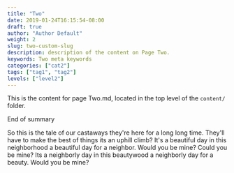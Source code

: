 ```yaml
---
title: "Two"
date: 2019-01-24T16:15:54-08:00
draft: true
author: "Author Default"
weight: 2
slug: two-custom-slug
description: description of the content on Page Two.
keywords: Two meta keywords
categories: ["cat2"]
tags: ["tag1", "tag2"]
levels: ["level2"]
---
```


This is the content for page Two.md, located in the top level of the `content/` folder. 

End of summary
<!--more-->

So this is the tale of our castaways they're here for a long long time. They'll have to make the best of things its an uphill climb? It's a beautiful day in this neighborhood a beautiful day for a neighbor. Would you be mine? Could you be mine? Its a neighborly day in this beautywood a neighborly day for a beauty. Would you be mine? 